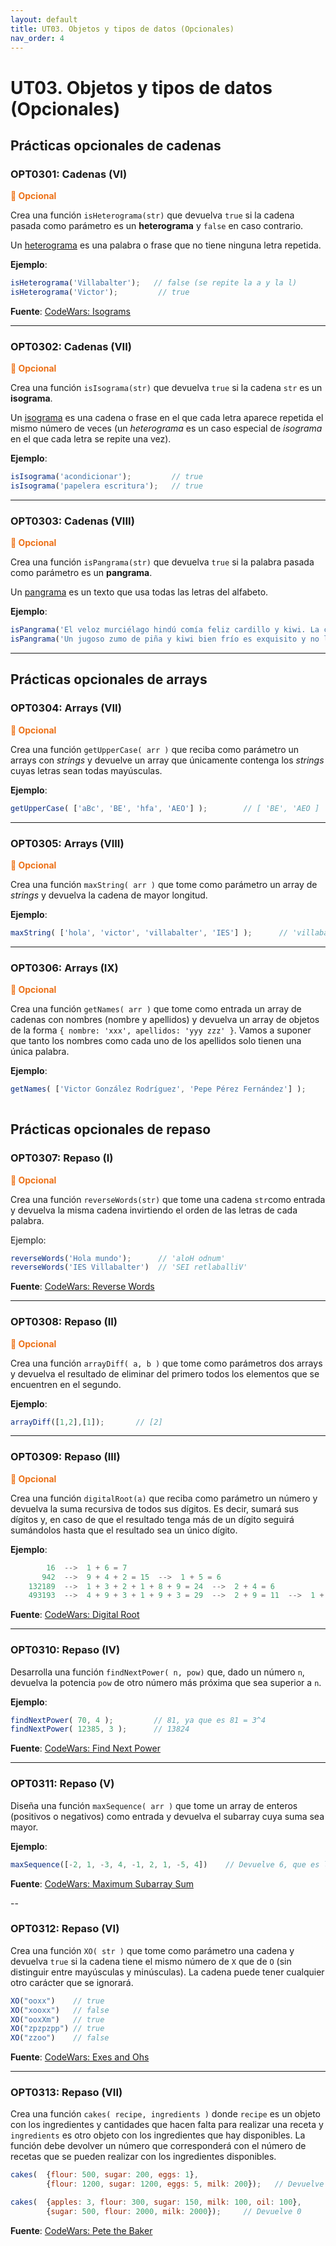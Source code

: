 ```yaml
---
layout: default
title: UT03. Objetos y tipos de datos (Opcionales)
nav_order: 4
---
```


# UT03. Objetos y tipos de datos (Opcionales)


## Prácticas opcionales de cadenas

### OPT0301: Cadenas (VI)

**<span style="color: #ED7117">📣 Opcional</span>**

Crea una función `isHeterograma(str)` que devuelva `true` si la cadena pasada como parámetro es un **heterograma** y `false` en caso contrario. 

Un [heterograma](https://es.wikipedia.org/wiki/Heterograma) es una palabra o frase que no tiene ninguna letra repetida.

**Ejemplo**: 

```javascript
isHeterograma('Villabalter');   // false (se repite la a y la l)
isHeterograma('Victor');         // true
``` 

**Fuente**: [CodeWars: Isograms](https://www.codewars.com/kata/54ba84be607a92aa900000f1)

---

### OPT0302: Cadenas (VII)

**<span style="color: #ED7117">📣 Opcional</span>**

Crea una función `isIsograma(str)` que devuelva `true` si la cadena `str` es un **isograma**. 

Un [isograma](https://es.wikipedia.org/wiki/Heterograma) es una cadena o frase en el que cada letra aparece repetida el mismo número de veces (un *heterograma* es un caso especial de *isograma* en el que cada letra se repite una vez).

**Ejemplo**: 

```javascript
isIsograma('acondicionar');         // true
isIsograma('papelera escritura');   // true
```

---

### OPT0303: Cadenas (VIII)

**<span style="color: #ED7117">📣 Opcional</span>**

Crea una función `isPangrama(str)` que devuelva `true` si la palabra pasada como parámetro es un **pangrama**.

Un [pangrama](https://es.wikipedia.org/wiki/Pangrama) es un texto que usa todas las letras del alfabeto.

**Ejemplo**:

```javascript
isPangrama('El veloz murciélago hindú comía feliz cardillo y kiwi. La cigüeña tocaba el saxofón detrás del palenque de paja.');    // true
isPangrama('Un jugoso zumo de piña y kiwi bien frío es exquisito y no lleva alcohol.');     // true
```

--- 


## Prácticas opcionales de arrays

### OPT0304: Arrays (VII)

**<span style="color: #ED7117">📣 Opcional</span>**

Crea una función `getUpperCase( arr )` que reciba como parámetro un arrays con *strings* y devuelve un array que únicamente contenga los *strings* cuyas letras sean todas mayúsculas.

**Ejemplo**:

```javascript
getUpperCase( ['aBc', 'BE', 'hfa', 'AEO'] );        // [ 'BE', 'AEO ]
```

---

### OPT0305: Arrays (VIII)

**<span style="color: #ED7117">📣 Opcional</span>**

Crea una función `maxString( arr )` que tome como parámetro un array de *strings* y devuelva la cadena de mayor longitud.

**Ejemplo**: 

```javascript
maxString( ['hola', 'victor', 'villabalter', 'IES'] );      // 'villabalter' 
```

---

### OPT0306: Arrays (IX)

**<span style="color: #ED7117">📣 Opcional</span>**

Crea una función `getNames( arr )` que tome como entrada un array de cadenas con nombres (nombre y apellidos) y devuelva un array de objetos de la forma `{ nombre: 'xxx', apellidos: 'yyy zzz' }`. Vamos a suponer que tanto los nombres como cada uno de los apellidos solo tienen una única palabra.

**Ejemplo**:

```javascript
getNames( ['Victor González Rodríguez', 'Pepe Pérez Fernández'] );      // [ { nombre: 'Victor', apellidos: 'González Rodríguez },
                                                                        //   { nombre: 'Pepe', apellidos: 'Pérez Fernández' } ]
```



## Prácticas opcionales de repaso

### OPT0307: Repaso (I)

**<span style="color: #ED7117">📣 Opcional</span>**

Crea una función `reverseWords(str)` que tome una cadena `str`como entrada y devuelva la misma cadena invirtiendo el orden de las letras de cada palabra.

Ejemplo: 

```javascript
reverseWords('Hola mundo');      // 'aloH odnum'
reverseWords('IES Villabalter')  // 'SEI retlaballiV'
```

**Fuente**: [CodeWars: Reverse Words](https://www.codewars.com/kata/5259b20d6021e9e14c0010d4)

---

### OPT0308: Repaso (II)

**<span style="color: #ED7117">📣 Opcional</span>**

Crea una función `arrayDiff( a, b )` que tome como parámetros dos arrays y devuelva el resultado de eliminar del primero todos los elementos que se encuentren en el segundo.

**Ejemplo**:

```javascript
arrayDiff([1,2],[1]);       // [2]
```

---

### OPT0309: Repaso (III)

**<span style="color: #ED7117">📣 Opcional</span>**

Crea una función `digitalRoot(a)` que reciba como parámetro un número y devuelva la suma recursiva de todos sus dígitos. Es decir, sumará sus dígitos y, en caso de que el resultado tenga más de un dígito seguirá sumándolos hasta que el resultado sea un único dígito.

**Ejemplo**:

```javascript
        16  -->  1 + 6 = 7
       942  -->  9 + 4 + 2 = 15  -->  1 + 5 = 6
    132189  -->  1 + 3 + 2 + 1 + 8 + 9 = 24  -->  2 + 4 = 6
    493193  -->  4 + 9 + 3 + 1 + 9 + 3 = 29  -->  2 + 9 = 11  -->  1 + 1 = 2
```

**Fuente**: [CodeWars: Digital Root](https://www.codewars.com/kata/541c8630095125aba6000c00)


---

### OPT0310: Repaso (IV)

Desarrolla una función `findNextPower( n, pow)` que, dado un número `n`, devuelva la potencia `pow` de otro número más próxima que sea superior a `n`.

**Ejemplo**:

```javascript
findNextPower( 70, 4 );         // 81, ya que es 81 = 3^4
findNextPower( 12385, 3 );      // 13824
```

**Fuente**: [CodeWars: Find Next Power](https://www.codewars.com/kata/56ba65c6a15703ac7e002075)

---

### OPT0311: Repaso (V)

Diseña una función `maxSequence( arr )` que tome un array de enteros (positivos o negativos) como entrada y devuelva el subarray cuya suma sea mayor.

**Ejemplo**:

```javascript
maxSequence([-2, 1, -3, 4, -1, 2, 1, -5, 4])    // Devuelve 6, que es la suma del subarray [4, -1, 2, 1]
```

**Fuente**: [CodeWars: Maximum Subarray Sum](https://www.codewars.com/kata/54521e9ec8e60bc4de000d6c)

--

### OPT0312: Repaso (VI)

Crea una función `XO( str )` que tome como parámetro una cadena y devuelva `true` si la cadena tiene el mismo número de `X` que de `O` (sin distinguir entre mayúsculas y minúsculas). La cadena puede tener cualquier otro carácter que se ignorará.

```javascript
XO("ooxx")    // true
XO("xooxx")   // false
XO("ooxXm")   // true
XO("zpzpzpp") // true 
XO("zzoo")    // false
```

**Fuente**: [CodeWars: Exes and Ohs](https://www.codewars.com/kata/55908aad6620c066bc00002a)

--- 

### OPT0313: Repaso (VII)

Crea una función `cakes( recipe, ingredients )` donde `recipe` es un objeto con los ingredientes y cantidades que hacen falta para realizar una receta y `ingredients` es otro objeto con los ingredientes que hay disponibles. La función debe devolver un número que corresponderá con el número de recetas que se pueden realizar con los ingredientes disponibles.

```javascript
cakes(  {flour: 500, sugar: 200, eggs: 1},
        {flour: 1200, sugar: 1200, eggs: 5, milk: 200});   // Devuelve 2

cakes(  {apples: 3, flour: 300, sugar: 150, milk: 100, oil: 100}, 
        {sugar: 500, flour: 2000, milk: 2000});     // Devuelve 0
```

**Fuente**: [CodeWars: Pete the Baker](https://www.codewars.com/kata/525c65e51bf619685c000059)